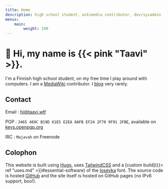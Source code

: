 ```yaml
---
title: Home
description: high school student, wikimedia contributor, dev/sysadmin
menus:
    main:
        weight: 100
---
```


# 👋 Hi, my name is {{< pink "Taavi" >}}.

I'm a Finnish high school student, on my free time I play around with computers. I am a [MediaWiki](https://www.mediawiki.org/wiki/MediaWiki) contributor. I [blog](/posts) very rarely.

## Contact

Email
: [hi@taavi.wtf](mailto:hi@taavi.wtf)

PGP
: `3465 469C B19D 61E5 E2EA 8AFB EF24 2F70 9F91 2FBE`, available on [keys.openpgp.org](https://keys.openpgp.org/vks/v1/by-fingerprint/3465469CB19D61E5E2EA8AFBEF242F709F912FBE)

IRC
: `Majavah` on Freenode

## Colophon

This website is built using [Hugo](https://gohugo.io), uses [TailwindCSS](https://tailwindcss.com) and a [custom build]({{< ref "uses.md" >}}#essential-software) of the [Iosevka](https://typeof.net/Iosevka) font. The source code is hosted [GitHub](https://github.com/supertassu/) and the site itself is hosted on GitHub pages (no IPv6 support, boo!).
